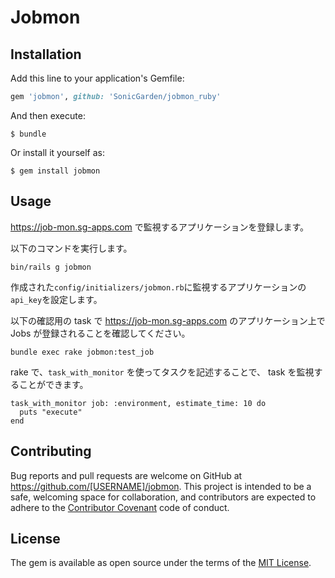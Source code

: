 # Jobmon

## Installation

Add this line to your application's Gemfile:

```ruby
gem 'jobmon', github: 'SonicGarden/jobmon_ruby'
```

And then execute:

    $ bundle

Or install it yourself as:

    $ gem install jobmon

## Usage

https://job-mon.sg-apps.com で監視するアプリケーションを登録します。

以下のコマンドを実行します。

```
bin/rails g jobmon
```

作成された`config/initializers/jobmon.rb`に監視するアプリケーションの`api_key`を設定します。

以下の確認用の task で https://job-mon.sg-apps.com のアプリケーション上で Jobs が登録されることを確認してください。

```
bundle exec rake jobmon:test_job
```

rake で、`task_with_monitor` を使ってタスクを記述することで、 task を監視することができます。

```
task_with_monitor job: :environment, estimate_time: 10 do
  puts "execute"
end
```

## Contributing

Bug reports and pull requests are welcome on GitHub at https://github.com/[USERNAME]/jobmon. This project is intended to be a safe, welcoming space for collaboration, and contributors are expected to adhere to the [Contributor Covenant](http://contributor-covenant.org) code of conduct.


## License

The gem is available as open source under the terms of the [MIT License](http://opensource.org/licenses/MIT).
